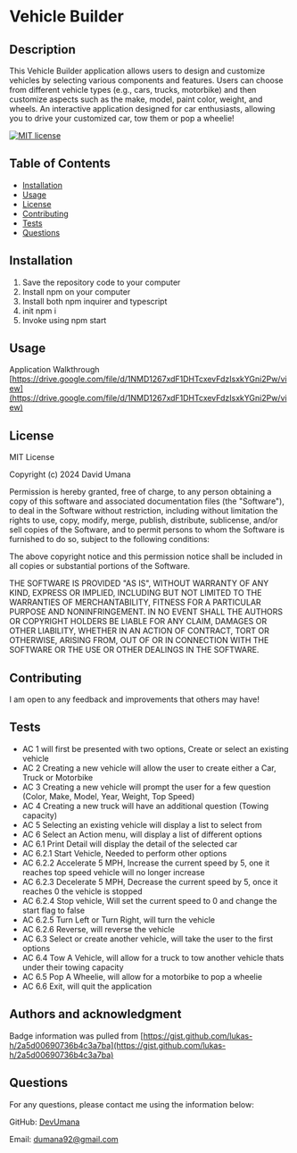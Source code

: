 # Vehicle Builder

## Description

This Vehicle Builder application allows users to design and customize vehicles by selecting various components and features. Users can choose from different vehicle types (e.g., cars, trucks, motorbike) and then customize aspects such as the make, model, paint color, weight, and wheels. An interactive application designed for car enthusiasts, allowing you to drive your customized car, tow them or pop a wheelie!

[![MIT license](https://img.shields.io/badge/License-MIT-yellow.svg)](https://opensource.org/licenses/MIT)

## Table of Contents

- [Installation](#installation)
- [Usage](#usage)
- [License](#license)
- [Contributing](#contributing)
- [Tests](#tests)
- [Questions](#questions)

## Installation

1. Save the repository code to your computer
2. Install npm on your computer
3. Install both npm inquirer and typescript
4. init npm i
5. Invoke using npm start

## Usage

Application Walkthrough [https://drive.google.com/file/d/1NMD1267xdF1DHTcxevFdzIsxkYGni2Pw/view](https://drive.google.com/file/d/1NMD1267xdF1DHTcxevFdzIsxkYGni2Pw/view)

## License

MIT License

Copyright (c) 2024 David Umana

Permission is hereby granted, free of charge, to any person obtaining a copy
of this software and associated documentation files (the "Software"), to deal
in the Software without restriction, including without limitation the rights
to use, copy, modify, merge, publish, distribute, sublicense, and/or sell
copies of the Software, and to permit persons to whom the Software is
furnished to do so, subject to the following conditions:

The above copyright notice and this permission notice shall be included in all
copies or substantial portions of the Software.

THE SOFTWARE IS PROVIDED "AS IS", WITHOUT WARRANTY OF ANY KIND, EXPRESS OR
IMPLIED, INCLUDING BUT NOT LIMITED TO THE WARRANTIES OF MERCHANTABILITY,
FITNESS FOR A PARTICULAR PURPOSE AND NONINFRINGEMENT. IN NO EVENT SHALL THE
AUTHORS OR COPYRIGHT HOLDERS BE LIABLE FOR ANY CLAIM, DAMAGES OR OTHER
LIABILITY, WHETHER IN AN ACTION OF CONTRACT, TORT OR OTHERWISE, ARISING FROM,
OUT OF OR IN CONNECTION WITH THE SOFTWARE OR THE USE OR OTHER DEALINGS IN THE
SOFTWARE.

## Contributing

I am open to any feedback and improvements that others may have!

## Tests

- AC 1 will first be presented with two options, Create or select an existing vehicle
- AC 2 Creating a new vehicle will allow the user to create either a Car, Truck or Motorbike
- AC 3 Creating a new vehicle will prompt the user for a few question (Color, Make, Model, Year, Weight, Top Speed)
- AC 4 Creating a new truck will have an additional question (Towing capacity)
- AC 5 Selecting an existing vehicle will display a list to select from
- AC 6 Select an Action menu, will display a list of different options
- AC 6.1 Print Detail will display the detail of the selected car
- AC 6.2.1 Start Vehicle, Needed to perform other options
- AC 6.2.2 Accelerate 5 MPH, Increase the current speed by 5, one it reaches top speed vehicle will no longer increase
- AC 6.2.3 Decelerate 5 MPH, Decrease the current speed by 5, once it reaches 0 the vehicle is stopped
- AC 6.2.4 Stop vehicle, Will set the current speed to 0 and change the start flag to false
- AC 6.2.5 Turn Left or Turn Right, will turn the vehicle
- AC 6.2.6 Reverse, will reverse the vehicle
- AC 6.3 Select or create another vehicle, will take the user to the first options
- AC 6.4 Tow A Vehicle, will allow for a truck to tow another vehicle thats under their towing capacity
- AC 6.5 Pop A Wheelie, will allow for a motorbike to pop a wheelie
- AC 6.6 Exit, will quit the application

## Authors and acknowledgment

Badge information was pulled from [https://gist.github.com/lukas-h/2a5d00690736b4c3a7ba](https://gist.github.com/lukas-h/2a5d00690736b4c3a7ba)

## Questions

For any questions, please contact me using the information below:

GitHub: [DevUmana](https://github.com/DevUmana)

Email: [dumana92@gmail.com](mailto:dumana92@gmail.com)
